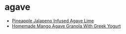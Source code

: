 # agave

 * [Pineapple Jalapeno Infused Agave Lime](index/p/pineapple-jalapeno-infused-agave-lime-51242420.json)
 * [Homemade Mango Agave Granola With Greek Yogurt](index/h/homemade-mango-agave-granola-with-greek-yogurt.json)
